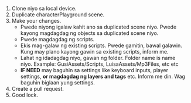1. Clone niyo sa local device.
2. Duplicate characterPlayground scene.
3. Make your changes.
    - Pwede niyong igalaw kahit ano sa duplicated scene niyo. Pwede kayong magdagdag ng objects sa duplicated scene niyo.
    - Pwede magdagdag ng scripts.
    - Ekis mag-galaw ng existing scripts. Pwede gamitin, bawal galawin. Kung may plano kayong gawin sa existing scripts, inform me.
    - Lahat ng idadagdag niyo, gawan ng folder. Folder name is name niyo. Example: GusiAssets/Scripts, LuisaAssets/Mp3Files, etc etc
    - **IF NEED** may baguhin sa settings like keyboard inputs, player settings, **or magdagdag ng layers and tags** etc. Inform me din. Wag baguhin biglaan yung settings.
4. Create a pull request.
5. Good lock.
